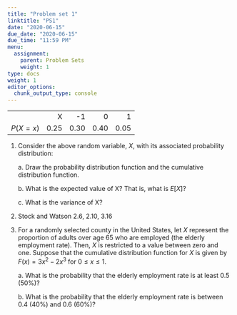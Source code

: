 ```yaml
---
title: "Problem set 1"
linktitle: "PS1"
date: "2020-06-15"
due_date: "2020-06-15"
due_time: "11:59 PM"
menu:
  assignment:
    parent: Problem Sets
    weight: 1
type: docs
weight: 1
editor_options: 
  chunk_output_type: console
---
```

    
   ||||||
| ----------: |  ----------: | ----------: | ----------: | ----------: |  
      |    X     |   -1   |  0   |   1    |  4|
|       $P(X=x)$ |  0.25  | 0.30 |  0.40  | 0.05|




1.  Consider the above random variable, $X$, with its associated
    probability distribution:

    a.  Draw the probability distribution function and the cumulative
        distribution function.

    b.  What is the expected value of X? That is, what is $E[X]$?

    c.  What is the variance of X?

2.  Stock and Watson 2.6, 2.10, 3.16

3.  For a randomly selected county in the United States, let $X$
    represent the proportion of adults over age 65 who are employed (the
    elderly employment rate). Then, $X$ is restricted to a value between
    zero and one. Suppose that the cumulative distribution function for
    $X$ is given by $F(x) = 3x^2 - 2x^3$ for $0 \leq x \leq 1$.

    a.  What is the probability that the elderly employment rate is at
        least 0.5 (50%)?

    b.  What is the probability that the elderly employment rate is
        between 0.4 (40%) and 0.6 (60%)?


